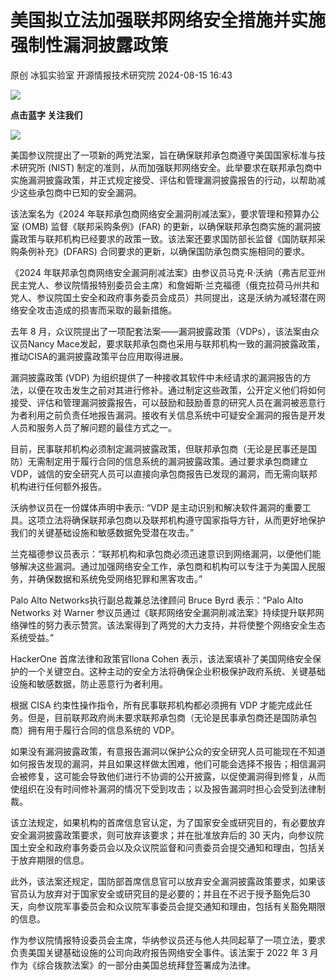 #  美国拟立法加强联邦网络安全措施并实施强制性漏洞披露政策   
原创 冰狐实验室  开源情报技术研究院   2024-08-15 16:43  
  
![](https://mmbiz.qpic.cn/mmbiz_png/TEBBMzxzv7icEQZibcV4hia4vxAtW59ZIPMd4utOBbJuRToAtEeuAL1tbx1YAmKUciaUkhEhcQyW7gH49fb7Idianww/640?wx_fmt=png&from=appmsg "")  
  
**点击蓝字 关注我们**  
  
  
![](https://mmbiz.qpic.cn/mmbiz_png/TEBBMzxzv7icEQZibcV4hia4vxAtW59ZIPM7W9CmLGPXC5BMCTuGJeNTxTqUWmEwtIic2Qbx4ZUgEvZicmPV1tMKvFw/640?wx_fmt=png&from=appmsg "")  
  
美国参议院提出了一项新的两党法案，旨在确保联邦承包商遵守美国国家标准与技术研究所 (NIST) 制定的准则，从而加强联邦网络安全。此举要求在联邦承包商中实施漏洞披露政策，并正式规定接受、评估和管理漏洞披露报告的行动，以帮助减少这些承包商中已知的安全漏洞。  
  
该法案名为《2024 年联邦承包商网络安全漏洞削减法案》，要求管理和预算办公室 (OMB) 监督《联邦采购条例》(FAR) 的更新，以确保联邦承包商实施的漏洞披露政策与联邦机构已经要求的政策一致。该法案还要求国防部长监督《国防联邦采购条例补充》(DFARS) 合同要求的更新，以确保国防承包商实施相同的要求。  
  
《2024 年联邦承包商网络安全漏洞削减法案》由参议员马克·R·沃纳（弗吉尼亚州民主党人、参议院情报特别委员会主席）和詹姆斯·兰克福德（俄克拉荷马州共和党人、参议院国土安全和政府事务委员会成员）共同提出，这是沃纳为减轻潜在网络安全攻击造成的损害而采取的最新措施。  
  
去年 8 月，众议院提出了一项配套法案——漏洞披露政策（VDPs），该法案由众议员Nancy Mace发起，要求联邦承包商也采用与联邦机构一致的漏洞披露政策，推动CISA的漏洞披露政策平台应用取得进展。  
  
漏洞披露政策 (VDP) 为组织提供了一种接收其软件中未经请求的漏洞报告的方法，以便在攻击发生之前对其进行修补。通过制定这些政策，公开定义他们将如何接受、评估和管理漏洞披露报告，可以鼓励和鼓励善意的研究人员在漏洞被恶意行为者利用之前负责任地报告漏洞。接收有关信息系统中可疑安全漏洞的报告是开发人员和服务人员了解问题的最佳方式之一。   
  
目前，民事联邦机构必须制定漏洞披露政策，但联邦承包商（无论是民事还是国防）无需制定用于履行合同的信息系统的漏洞披露政策。通过要求承包商建立 VDP，诚信的安全研究人员可以直接向承包商报告已发现的漏洞，而无需向联邦机构进行任何额外报告。   
  
沃纳参议员在一份媒体声明中表示: “VDP 是主动识别和解决软件漏洞的重要工具。这项立法将确保联邦承包商以及联邦机构遵守国家指导方针，从而更好地保护我们的关键基础设施和敏感数据免受潜在攻击。”  
  
兰克福德参议员表示：“联邦机构和承包商必须迅速意识到网络漏洞，以便他们能够解决这些漏洞。通过加强网络安全工作，承包商和机构可以专注于为美国人民服务，并确保数据和系统免受网络犯罪和黑客攻击。”  
  
Palo Alto Networks执行副总裁兼总法律顾问 Bruce Byrd 表示：“Palo Alto Networks 对 Warner 参议员通过《联邦网络安全漏洞削减法案》持续提升联邦网络弹性的努力表示赞赏。该法案得到了两党的大力支持，并将使整个网络安全生态系统受益。”   
  
HackerOne 首席法律和政策官Ilona Cohen 表示，该法案填补了美国网络安全保护的一个关键空白。这种主动的安全方法将确保企业积极保护政府系统、关键基础设施和敏感数据，防止恶意行为者利用。  
  
根据 CISA 约束性操作指令，所有民事联邦机构都必须拥有 VDP 才能完成此任务。但是，目前联邦政府尚未要求联邦承包商（无论是民事承包商还是国防承包商）拥有用于履行合同的信息系统的 VDP。   
  
如果没有漏洞披露政策，有意报告漏洞以保护公众的安全研究人员可能现在不知道如何报告发现的漏洞，并且如果这样做太困难，他们可能会选择不报告；相信漏洞会被修复，这可能会导致他们进行不协调的公开披露，以促使漏洞得到修复，从而使组织在没有时间修补漏洞的情况下受到攻击；以及报告漏洞时担心会受到法律制裁。  
  
该立法规定，如果机构的首席信息官认定，为了国家安全或研究目的，有必要放弃安全漏洞披露政策要求，则可放弃该要求；并在批准放弃后的 30 天内，向参议院国土安全和政府事务委员会以及众议院监督和问责委员会提交通知和理由，包括关于放弃期限的信息。  
  
此外，该法案还规定，国防部首席信息官可以放弃安全漏洞披露政策要求，如果该官员认为放弃对于国家安全或研究目的是必要的；并且在不迟于授予豁免后30天，向参议院军事委员会和众议院军事委员会提交通知和理由，包括有关豁免期限的信息。  
  
作为参议院情报特设委员会主席，华纳参议员还与他人共同起草了一项立法，要求负责美国关键基础设施的公司向政府报告网络安全事件。该法案于 2022 年 3 月作为《综合拨款法案》的一部分由美国总统拜登签署成为法律。  
  
  
  
